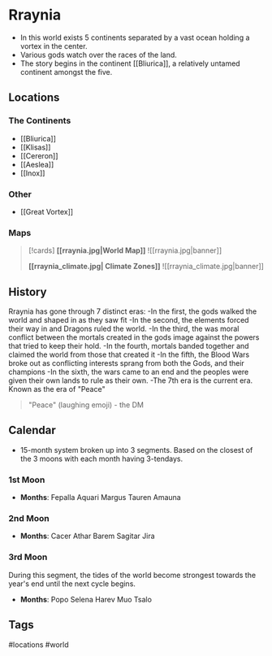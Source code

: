# Rraynia
- In this world exists 5 continents separated by a vast ocean holding a vortex in the center.
- Various gods watch over the races of the land. 
- The story begins in the continent [[Bliurica]], a relatively untamed continent amongst the five.

## Locations
### The Continents
- [[Bliurica]]
- [[Klisas]]
- [[Cereron]]
- [[Aeslea]]
- [[Inox]]

### Other
- [[Great Vortex]]

### Maps
>[!cards]
>**[[rraynia.jpg|World Map]]**
>![[rraynia.jpg|banner]]
>
>**[[rraynia_climate.jpg| Climate Zones]]**
>![[rraynia_climate.jpg|banner]]

## History
Rraynia has gone through 7 distinct eras:
-In the first, the gods walked the world and shaped in as they saw fit 
-In the second, the elements forced their way in and Dragons ruled the world. 
-In the third, the was moral conflict between the mortals created in the gods image against the powers that tried to keep their hold. 
-In the fourth, mortals banded together and claimed the world from those that created it 
-In the fifth, the Blood Wars broke out as conflicting interests sprang from both the Gods, and their champions 
-In the sixth, the wars came to an end and the peoples were given their own lands to rule as their own. 
-The 7th era is the current era. Known as the era of "Peace"
> "Peace" (laughing emoji) - the DM

## Calendar
- 15-month system broken up into 3 segments. Based on the closest of the 3 moons with each month having 3-tendays.
### 1st Moon
- **Months**: Fepalla Aquari Margus Tauren Amauna

### 2nd Moon
- **Months**: Cacer Athar Barem Sagitar Jira

### 3rd Moon
During this segment, the tides of the world become strongest towards the year's end until the next cycle begins.

- **Months**: Popo Selena Harev Muo Tsalo



## Tags
#locations #world